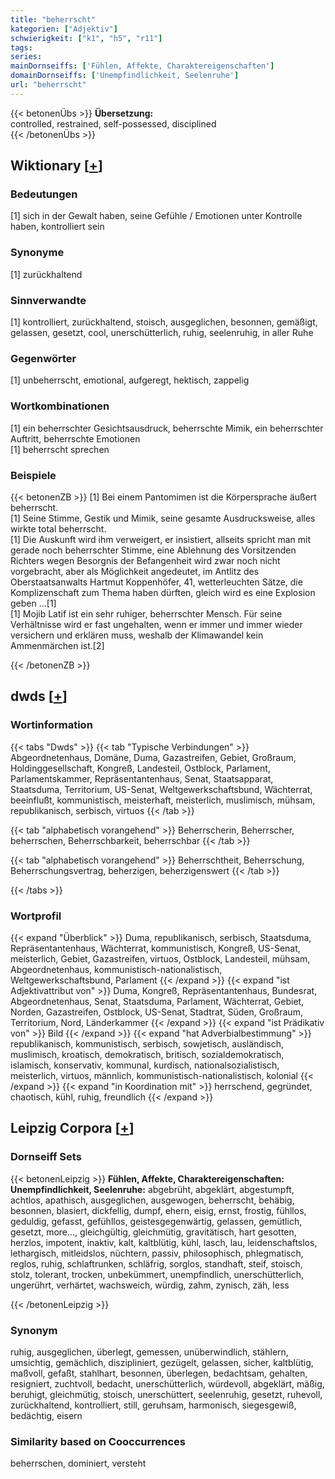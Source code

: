 ```yaml
---
title: "beherrscht"
kategorien: ["Adjektiv"]
schwierigkeit: ["k1", "h5", "r11"]
tags:
series:
mainDornseiffs: ['Fühlen, Affekte, Charaktereigenschaften']
domainDornseiffs: ['Unempfindlichkeit, Seelenruhe']
url: "beherrscht"
---
```


{{< betonenÜbs >}}
**Übersetzung:**  
controlled, restrained, self-possessed, disciplined  
{{< /betonenÜbs >}}

## Wiktionary [[+](https://de.wiktionary.org/wiki/beherrscht)]

### Bedeutungen
[1] sich in der Gewalt haben, seine Gefühle / Emotionen unter Kontrolle haben, kontrolliert sein  

### Synonyme
[1] zurückhaltend  

### Sinnverwandte
[1] kontrolliert, zurückhaltend, stoisch, ausgeglichen, besonnen, gemäßigt, gelassen, gesetzt, cool, unerschütterlich, ruhig, seelenruhig, in aller Ruhe  

### Gegenwörter
[1] unbeherrscht, emotional, aufgeregt, hektisch, zappelig  

### Wortkombinationen
[1] ein beherrschter Gesichtsausdruck, beherrschte Mimik, ein beherrschter Auftritt, beherrschte Emotionen  
[1] beherrscht sprechen  

### Beispiele
{{< betonenZB >}}
[1] Bei einem Pantomimen ist die Körpersprache äußert beherrscht.  
[1] Seine Stimme, Gestik und Mimik, seine gesamte Ausdrucksweise, alles wirkte total beherrscht.  
[1] Die Auskunft wird ihm verweigert, er insistiert, allseits spricht man mit gerade noch beherrschter Stimme, eine Ablehnung des Vorsitzenden Richters wegen Besorgnis der Befangenheit wird zwar noch nicht vorgebracht, aber als Möglichkeit angedeutet, im Antlitz des Oberstaatsanwalts Hartmut Koppenhöfer, 41, wetterleuchten Sätze, die Komplizenschaft zum Thema haben dürften, gleich wird es eine Explosion geben …[1]  
[1] Mojib Latif ist ein sehr ruhiger, beherrschter Mensch. Für seine Verhältnisse wird er fast ungehalten, wenn er immer und immer wieder versichern und erklären muss, weshalb der Klimawandel kein Ammenmärchen ist.[2]  

{{< /betonenZB >}}


## dwds [[+](https://www.dwds.de/wb/beherrscht)]

### Wortinformation
{{< tabs "Dwds" >}}
{{< tab "Typische Verbindungen" >}}
Abgeordnetenhaus, Domäne, Duma, Gazastreifen, Gebiet, Großraum, Holdinggesellschaft, Kongreß, Landesteil, Ostblock, Parlament, Parlamentskammer, Repräsentantenhaus, Senat, Staatsapparat, Staatsduma, Territorium, US-Senat, Weltgewerkschaftsbund, Wächterrat, beeinflußt, kommunistisch, meisterhaft, meisterlich, muslimisch, mühsam, republikanisch, serbisch, virtuos
{{< /tab >}}

{{< tab "alphabetisch vorangehend" >}}
Beherrscherin, Beherrscher, beherrschen, Beherrschbarkeit, beherrschbar
{{< /tab >}}

{{< tab "alphabetisch vorangehend" >}}
Beherrschtheit, Beherrschung, Beherrschungsvertrag, beherzigen, beherzigenswert
{{< /tab >}}

{{< /tabs >}}

### Wortprofil
{{< expand "Überblick" >}} Duma, republikanisch, serbisch, Staatsduma, Repräsentantenhaus, Wächterrat, kommunistisch, Kongreß, US-Senat, meisterlich, Gebiet, Gazastreifen, virtuos, Ostblock, Landesteil, mühsam, Abgeordnetenhaus, kommunistisch-nationalistisch, Weltgewerkschaftsbund, Parlament {{< /expand >}}
{{< expand "ist Adjektivattribut von" >}} Duma, Kongreß, Repräsentantenhaus, Bundesrat, Abgeordnetenhaus, Senat, Staatsduma, Parlament, Wächterrat, Gebiet, Norden, Gazastreifen, Ostblock, US-Senat, Stadtrat, Süden, Großraum, Territorium, Nord, Länderkammer {{< /expand >}}
{{< expand "ist Prädikativ von" >}} Bild {{< /expand >}}
{{< expand "hat Adverbialbestimmung" >}} republikanisch, kommunistisch, serbisch, sowjetisch, ausländisch, muslimisch, kroatisch, demokratisch, britisch, sozialdemokratisch, islamisch, konservativ, kommunal, kurdisch, nationalsozialistisch, meisterlich, virtuos, männlich, kommunistisch-nationalistisch, kolonial {{< /expand >}}
{{< expand "in Koordination mit" >}} herrschend, gegründet, chaotisch, kühl, ruhig, freundlich {{< /expand >}}

## Leipzig Corpora [[+](https://corpora.uni-leipzig.de/en/res?word=beherrscht&corpusId=deu_newscrawl-public_2018)]

### Dornseiff Sets
{{< betonenLeipzig >}}
**Fühlen, Affekte, Charaktereigenschaften:**  
**Unempfindlichkeit, Seelenruhe:** abgebrüht, abgeklärt, abgestumpft, achtlos, apathisch, ausgeglichen, ausgewogen, beherrscht, behäbig, besonnen, blasiert, dickfellig, dumpf, ehern, eisig, ernst, frostig, fühllos, geduldig, gefasst, gefühllos, geistesgegenwärtig, gelassen, gemütlich, gesetzt, more..., gleichgültig, gleichmütig, gravitätisch, hart gesotten, herzlos, impotent, inaktiv, kalt, kaltblütig, kühl, lasch, lau, leidenschaftslos, lethargisch, mitleidslos, nüchtern, passiv, philosophisch, phlegmatisch, reglos, ruhig, schlaftrunken, schläfrig, sorglos, standhaft, steif, stoisch, stolz, tolerant, trocken, unbekümmert, unempfindlich, unerschütterlich, ungerührt, verhärtet, wachsweich, würdig, zahm, zynisch, zäh, less  

{{< /betonenLeipzig >}}

### Synonym
ruhig, ausgeglichen, überlegt, gemessen, unüberwindlich, stählern, umsichtig, gemächlich, diszipliniert, gezügelt, gelassen, sicher, kaltblütig, maßvoll, gefaßt, stahlhart, besonnen, überlegen, bedachtsam, gehalten, resigniert, zuchtvoll, bedacht, unerschütterlich, würdevoll, abgeklärt, mäßig, beruhigt, gleichmütig, stoisch, unerschüttert, seelenruhig, gesetzt, ruhevoll, zurückhaltend, kontrolliert, still, geruhsam, harmonisch, siegesgewiß, bedächtig, eisern


### Similarity based on Cooccurrences
beherrschen, dominiert, versteht

